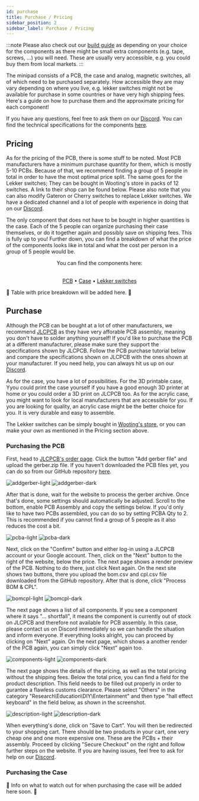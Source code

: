 ```yaml
---
id: purchase
title: Purchase / Pricing
sidebar_position: 2
sidebar_label: Purchase / Pricing
---
```


:::note
Please also check out our [build guide](build-guide.md) as depending on your choice for the components as there might be small extra components (e.g. tape, screws, ...) you will need. These are usually very accessible, e.g. you could buy them from local markets.
:::

The minipad consists of a PCB, the case and analog, magnetic switches, all of which need to be purchased separately. How accessible they are may vary depending on where you live, e.g. lekker switches might not be available for purchase in some countries or have very high shipping fees. Here's a guide on how to purchase them and the approximate pricing for each component!

If you have any questions, feel free to ask them on our [Discord](https://discord.gg/minipad). You can find the technical specifications for the components [here](technical-specifications.md).

## Pricing

As for the pricing of the PCB, there is some stuff to be noted. Most PCB manufacturers have a minimum purchase quantity for them, which is mostly 5-10 PCBs. Because of that, we recommend finding a group of 5 people in total in order to have the most optimal price split.
The same goes for the Lekker switches; They can be bought in Wooting's store in packs of 12 switches. A link to their shop can be found below. Please also note that you can also modify Gateron or Cherry switches to replace Lekker switches. We have a dedicated channel and a lot of people with experience in doing that on our [Discord](https://discord.gg/minipad).

The only component that does not have to be bought in higher quantities is the case. Each of the 5 people can organize purchasing their case themselves, or do it together again and possibly save on shipping fees. This is fully up to you! Further down, you can find a breakdown of what the price of the components looks like in total and what the cost per person in a group of 5 people would be.

<center>
You can find the components here:<br></br>

[PCB](https://github.com/minipadkb/minipad) • [Case](https://github.com/minipadkb/minipad) • [Lekker switches](https://next.wooting.io/product/lekker-switch-linear60-12-pack)
</center>

🚧 Table with price breakdown will be added here. 🚧

## Purchase

Although the PCB can be bought at a lot of other manufacturers, we recommend [JLCPCB](https://jlcpcb.com) as they have very afforable PCB assembly, meaning you don't have to solder anything yourself! If you'd like to purchase the PCB at a different manufacturer, please make sure they support the specifications shown by JLCPCB. Follow the PCB purchase tutorial below and compare the specifications shown on JLCPCB with the ones shown at your manufacturer. If you need help, you can always hit us up on our [Discord](https://discord.gg/minipad). 

As for the case, you have a lot of possibilities. For the 3D printable case, Yyou could print the case yourself if you have a good enough 3D printer at home or you could order a 3D print on JLCPCB too. As for the acrylic case, you might want to look for local manufacturers that are accessible for you. If you are looking for quality, an acrylic case might be the better choice for you. It is very durable and easy to assemble.

The Lekker switches can be simply bought in [Wooting's store](https://next.wooting.io/product/lekker-switch-linear60-12-pack), or you can make your own as mentioned in the Pricing section above.

### Purchasing the PCB

First, head to [JLCPCB's order page](https://cart.jlcpcb.com/quote). Click the button "Add gerber file" and upload the gerber.zip file. If you haven't downloaded the PCB files yet, you can do so from our GitHub repository [here](https://github.com/minipadkb/minipad).

![addgerber-light](./img/addgerber-light.png#light)
![addgerber-dark](./img/addgerber-dark.png#dark)

After that is done, wait for the website to process the gerber archive. Once that's done, some settings should automatically be adjusted. Scroll to the bottom, enable PCB Assembly and copy the settings below. If you'd only like to have two PCBs assembled, you can do so by setting PCBA Qty to 2. This is recommended if you cannot find a group of 5 people as it also reduces the cost a bit.

![pcba-light](./img/pcba-light.png#light)
![pcba-dark](./img/pcba-dark.png#dark)

Next, click on the "Confirm" button and either log-in using a JLCPCB account or your Google account. Then, click on the "Next" button to the right of the website, below the price. The next page shows a render preview of the PCB. Nothing to do there, just click Next again. On the next site shows two buttons, there you upload the bom.csv and cpl.csv file downloaded from the GitHub repository. After that is done, click "Process BOM & CPL".

![bomcpl-light](./img/bomcpl-light.png#light)
![bomcpl-dark](./img/bomcpl-dark.png#dark)

The next page shows a list of all components. If you see a component where it says "... shortfall", it means the component is currently out of stock on JLCPCB and therefore not available for PCB assembly. In this case, please contact us on Discord immediately so we can handle the situation and inform everyone. If everything looks alright, you can proceed by clicking on "Next" again. On the next page, which shows a another render of the PCB again, you can simply click "Next" again too.

![components-light](./img/components-light.png#light)
![components-dark](./img/components-dark.png#dark)

The next page shows the details of the pricing, as well as the total pricing without the shipping fees. Below the total price, you can find a field for the product description. This field needs to be filled out properly in order to gurantee a flawless customs clearance. Please select "Others" in the category "Research\Education\DIY\Entertainment" and then type "hall effect keyboard" in the field below, as shown in the screenshot.

![description-light](./img/description-light.png#light)
![description-dark](./img/description-dark.png#dark)

When everything's done, click on "Save to Cart". You will then be redirected to your shopping cart. There should be two products in your cart, one very cheap one and one more expensive one. These are the PCBs + their assembly. Proceed by clicking "Secure Checkout" on the right and follow further steps on the website. If you are having issues, feel free to ask for help on our [Discord](https://discord.gg/minipad).

### Purchasing the Case

🚧 Info on what to watch out for when purchasing the case will be added here soon. 🚧
